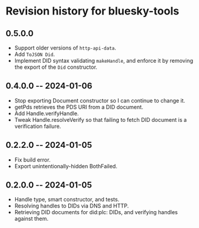 # Revision history for bluesky-tools

## 0.5.0.0

* Support older versions of `http-api-data`.
* Add `ToJSON Did`.
* Implement DID syntax validating `makeHandle`, and enforce it by removing the
  export of the `Did` constructor.

## 0.4.0.0 -- 2024-01-06

* Stop exporting Document constructor so I can continue to change it.
* getPds retrieves the PDS URI from a DID document.
* Add Handle.verifyHandle.
* Tweak Handle.resolveVerify so that failing to fetch DID document is a verification failure.

## 0.2.2.0 -- 2024-01-05

* Fix build error.
* Export unintentionally-hidden BothFailed.

## 0.2.0.0 -- 2024-01-05

* Handle type, smart constructor, and tests.
* Resolving handles to DIDs via DNS and HTTP.
* Retrieving DID documents for did:plc: DIDs, and verifying handles against them.
